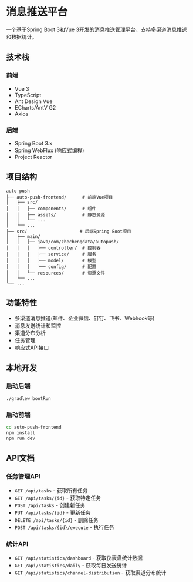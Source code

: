 # 消息推送平台

一个基于Spring Boot 3和Vue 3开发的消息推送管理平台，支持多渠道消息推送和数据统计。

## 技术栈

### 前端
- Vue 3
- TypeScript
- Ant Design Vue
- ECharts/AntV G2
- Axios

### 后端
- Spring Boot 3.x
- Spring WebFlux (响应式编程)
- Project Reactor

## 项目结构

```
auto-push
├── auto-push-frontend/      # 前端Vue项目
│   ├── src/
│   │   ├── components/      # 组件
│   │   ├── assets/          # 静态资源
│   │   └── ...
│   └── ...
├── src/                    # 后端Spring Boot项目
│   ├── main/
│   │   ├── java/com/zhechengdata/autopush/
│   │   │   ├── controller/  # 控制器
│   │   │   ├── service/     # 服务
│   │   │   ├── model/       # 模型
│   │   │   └── config/      # 配置
│   │   └── resources/       # 资源文件
│   └── ...
└── ...
```

## 功能特性

- 多渠道消息推送(邮件、企业微信、钉钉、飞书、Webhook等)
- 消息发送统计和监控
- 渠道分布分析
- 任务管理
- 响应式API接口

## 本地开发

### 启动后端

```bash
./gradlew bootRun
```

### 启动前端

```bash
cd auto-push-frontend
npm install
npm run dev
```

## API文档

### 任务管理API

- `GET /api/tasks` - 获取所有任务
- `GET /api/tasks/{id}` - 获取特定任务
- `POST /api/tasks` - 创建新任务
- `PUT /api/tasks/{id}` - 更新任务
- `DELETE /api/tasks/{id}` - 删除任务
- `POST /api/tasks/{id}/execute` - 执行任务

### 统计API

- `GET /api/statistics/dashboard` - 获取仪表盘统计数据
- `GET /api/statistics/daily` - 获取每日发送统计
- `GET /api/statistics/channel-distribution` - 获取渠道分布统计

